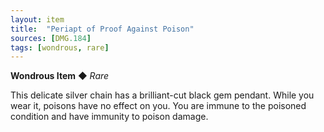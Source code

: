 ```yaml
---
layout: item
title:  "Periapt of Proof Against Poison"
sources: [DMG.184]
tags: [wondrous, rare]
---
```


**Wondrous Item** ◆ *Rare*

This delicate silver chain has a brilliant-cut black gem pendant. While you wear it, poisons have no effect on you. You are immune to the poisoned condition and have immunity to poison damage.
